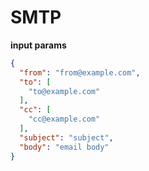 # SMTP

**input params**

```json
{
  "from": "from@example.com",
  "to": [
    "to@example.com"
  ],
  "cc": [
    "cc@example.com"
  ],
  "subject": "subject",
  "body": "email body"
}
```